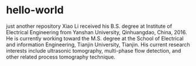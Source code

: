 # hello-world
just another repository
Xiao Li received his B.S. degree at Institute of Electrical Engineering from Yanshan University, Qinhuangdao, China, 2016.
He is currently working toward the M.S. degree at the School of Electrical and information Engineering, Tianjin University, Tianjin.
His current research interests include ultrasonic tomography, multi-phase flow detection, and other related process tomography technique.
